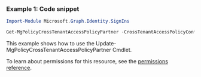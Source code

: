 ### Example 1: Code snippet

```powershellImport-Module Microsoft.Graph.Identity.SignIns

Get-MgPolicyCrossTenantAccessPolicyPartner -CrossTenantAccessPolicyConfigurationPartnerTenantId $crossTenantAccessPolicyConfigurationPartnerTenantId
```
This example shows how to use the Update-MgPolicyCrossTenantAccessPolicyPartner Cmdlet.
To learn about permissions for this resource, see the [permissions reference](/graph/permissions-reference).

